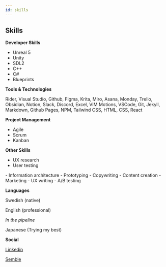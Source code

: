 ```yaml
---
id: skills
---
```


## Skills

**Developer Skills**

- Unreal 5 
- Unity
- SDL2
- C++
- C#
- Blueprints


**Tools & Technologies**

Rider, Visual Studio, Github,
Figma, Krita, Miro, Asana, Monday, Trello, Obsidian, Notion,
Slack, Discord, Excel, VIM Motions, VSCode, Git, Jekyll, Markdown, Github Pages, 
NPM, Tailwind CSS, HTML, CSS, React

**Project Management**
- Agile
- Scrum
- Kanban

**Other Skills**

- UX research 
- User testing
<div class="break-after"></div>
- Information architecture
- Prototyping 
- Copywriting
- Content creation
- Marketing
- UX writing 
- A/B testing

**Languages**

Swedish (native)

English (professional)

*In the pipeline*

Japanese (Trying my best)

**Social**

[Linkedin](https://linkedin.com/in/emil-forsen)

[Semble](https://semble.gg/profile/emilxf)
